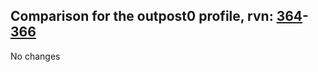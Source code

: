 ## Comparison for the outpost0 profile, rvn: [364](https://github.com/PRO100KatYT/FortniteProfileRevisions/tree/main/profiles/outpost0/364%20outpost0.json)-[366](https://github.com/PRO100KatYT/FortniteProfileRevisions/tree/main/profiles/outpost0/366%20outpost0.json)

No changes

